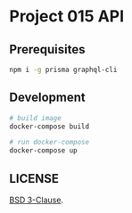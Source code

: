 # Project 015 API

## Prerequisites

```bash
npm i -g prisma graphql-cli
```

## Development

```bash
# build image
docker-compose build

# run docker-compose
docker-compose up
```

## LICENSE

[BSD 3-Clause](https://oss.ninja/bsd-3-clause?organization=EGOJUMP).

